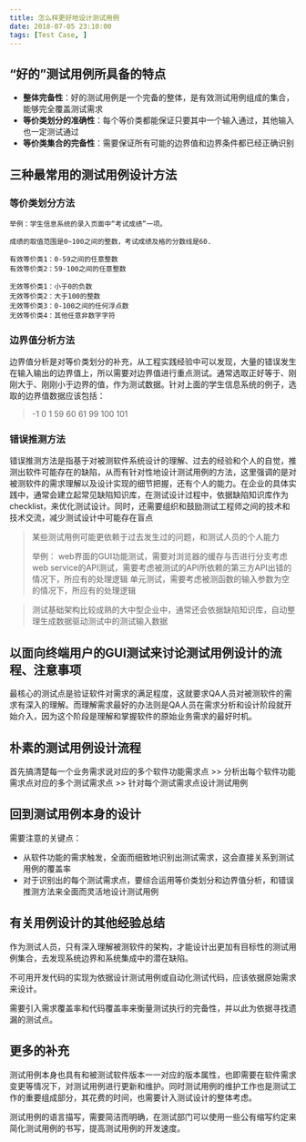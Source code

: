```yaml
---
title: 怎么样更好地设计测试用例
date: 2018-07-05 23:10:00
tags: [Test Case, ]
---
```


## “好的”测试用例所具备的特点

- **整体完备性**：好的测试用例是一个完备的整体，是有效测试用例组成的集合，能够完全覆盖测试需求
- **等价类划分的准确性**：每个等价类都能保证只要其中一个输入通过，其他输入也一定测试通过
- **等价类集合的完备性**：需要保证所有可能的边界值和边界条件都已经正确识别

## 三种最常用的测试用例设计方法

### 等价类划分方法

```text
举例：学生信息系统的录入页面中“考试成绩”一项。

成绩的取值范围是0~100之间的整数，考试成绩及格的分数线是60.

有效等价类1：0-59之间的任意整数
有效等价类2：59-100之间的任意整数

无效等价类1：小于0的负数
无效等价类2：大于100的整数
无效等价类3：0-100之间的任何浮点数
无效等价类4：其他任意非数字字符
```

### 边界值分析方法

边界值分析是对等价类划分的补充，从工程实践经验中可以发现，大量的错误发生在输入输出的边界值上，所以需要对边界值进行重点测试。通常选取正好等于、刚刚大于、刚刚小于边界的值，作为测试数据。针对上面的学生信息系统的例子，选取的边界值数据应该包括：

> -1
> 0
> 1
> 59
> 60
> 61
> 99
> 100
> 101

### 错误推测方法

错误推测方法是指基于对被测软件系统设计的理解、过去的经验和个人的自觉，推测出软件可能存在的缺陷，从而有针对性地设计测试用例的方法，这里强调的是对被测软件的需求理解以及设计实现的细节把握，还有个人的能力。在企业的具体实践中，通常会建立起常见缺陷知识库，在测试设计过程中，依据缺陷知识库作为checklist，来优化测试设计。同时，还需要组织和鼓励测试工程师之间的技术和技术交流，减少测试设计中可能存在盲点

> 某些测试用例可能更依赖于过去发生过的问题，和测试人员的个人能力
> 
> 举例：
> web界面的GUI功能测试，需要对浏览器的缓存与否进行分支考虑
> web service的API测试，需要考虑被测试的API所依赖的第三方API出错的情况下，所应有的处理逻辑
> 单元测试，需要考虑被测函数的输入参数为空的情况下，所应有的处理逻辑

> 测试基础架构比较成熟的大中型企业中，通常还会依据缺陷知识库，自动整理生成数据驱动测试中的测试输入数据

## 以面向终端用户的GUI测试来讨论测试用例设计的流程、注意事项

最核心的测试点是验证软件对需求的满足程度，这就要求QA人员对被测软件的需求有深入的理解。而理解需求最好的办法则是QA人员在需求分析和设计阶段就开始介入，因为这个阶段是理解和掌握软件的原始业务需求的最好时机。

## 朴素的测试用例设计流程

首先搞清楚每一个业务需求说对应的多个软件功能需求点 >> 分析出每个软件功能需求点对应的多个测试需求点 >> 针对每个测试需求点设计测试用例

## 回到测试用例本身的设计

需要注意的关键点：

- 从软件功能的需求触发，全面而细致地识别出测试需求，这会直接关系到测试用例的覆盖率
- 对于识别出的每个测试需求点，要综合运用等价类划分和边界值分析，和错误推测方法来全面而灵活地设计测试用例

## 有关用例设计的其他经验总结

作为测试人员，只有深入理解被测软件的架构，才能设计出更加有目标性的测试用例集合，去发现系统边界和系统集成中的潜在缺陷。

不可用开发代码的实现为依据设计测试用例或自动化测试代码，应该依据原始需求来设计。

需要引入需求覆盖率和代码覆盖率来衡量测试执行的完备性，并以此为依据寻找遗漏的测试点。

## 更多的补充

测试用例本身也具有和被测试软件版本一一对应的版本属性，也即需要在软件需求变更等情况下，对测试用例进行更新和维护。同时测试用例的维护工作也是测试工作的重要组成部分，其花费的时间，也需要计入测试设计的整体考虑。

测试用例的语言描写，需要简洁而明确，在测试部门可以使用一些公有缩写约定来简化测试用例的书写，提高测试用例的开发速度。
